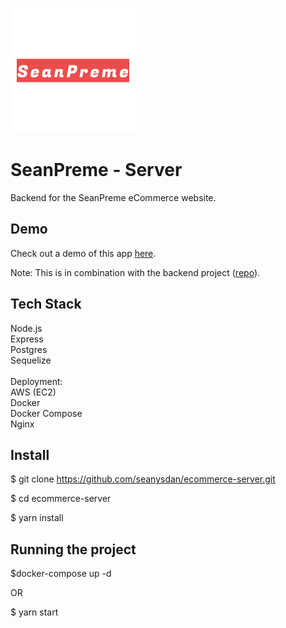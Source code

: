 ![](logo.png)

# SeanPreme - Server

Backend for the SeanPreme eCommerce website.

## Demo

Check out a demo of this app [here](http://truculent-sister.surge.sh/).

Note: This is in combination with the backend project ([repo](https://github.com/seanysdan/eccommerce-app)).

## Tech Stack

Node.js<br/>
Express<br/>
Postgres<br/>
Sequelize<br/>
<br/>
Deployment:<br/>
AWS (EC2)<br/>
Docker<br/>
Docker Compose<br/>
Nginx<br/>

## Install

$ git clone https://github.com/seanysdan/ecommerce-server.git

$ cd ecommerce-server

$ yarn install

## Running the project

$docker-compose up -d <br/>

OR <br/>

$ yarn start
